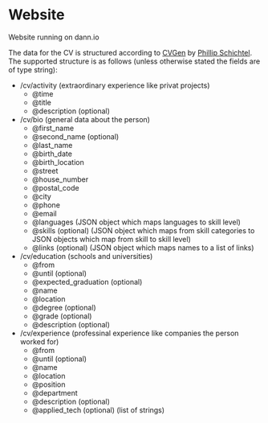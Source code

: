 # Website
Website running on dann.io

The data for the CV is structured according to [CVGen](https://github.com/pschichtel/CVGen) by [Phillip Schichtel](https://github.com/pschichtel). The supported structure is as follows (unless otherwise stated the fields are of type string):
- /cv/activity (extraordinary experience like privat projects)
  - @time
  - @title
  - @description (optional)
- /cv/bio (general data about the person)
  - @first_name
  - @second_name (optional)
  - @last_name
  - @birth_date
  - @birth_location
  - @street
  - @house_number
  - @postal_code
  - @city
  - @phone
  - @email
  - @languages (JSON object which maps languages to skill level)
  - @skills (optional) (JSON object which maps from skill categories to JSON objects which map from skill to skill level)
  - @links (optional) (JSON object which maps names to a list of links)
- /cv/education (schools and universities)
  - @from
  - @until (optional)
  - @expected_graduation (optional)
  - @name
  - @location
  - @degree (optional)
  - @grade (optional)
  - @description (optional)
- /cv/experience (professinal experience like companies the person worked for)
  - @from
  - @until (optional)
  - @name
  - @location
  - @position
  - @department
  - @description (optional)
  - @applied_tech (optional) (list of strings)